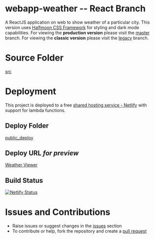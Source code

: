 # webapp-weather -- React Branch

A ReactJS application on web to show weather of a particular city. This version uses [Halfmoon CSS Framework](https://www.gethalfmoon.com/) for styling and dark mode capabilities. For viewing the **production version** please visit the [master](https://github.com/humble-barnacle001/webapp-weather/tree/master) branch. For viewing the **classic version** please visit the [legacy](https://github.com/humble-barnacle001/webapp-weather/tree/legacy) branch.

# Source Folder

[src](src/)

# Deployment

This project is deployed to a free [shared hosting service - Netlify](https://www.netlify.com/) with support for lambda functions.

## Deploy Folder

[public_deploy](public_deploy/)

## Deploy URL _for preview_

[Weather Viewer](https://react--webapp-weather.netlify.app/)

## Build Status

[![Netlify Status](https://api.netlify.com/api/v1/badges/d8af29e2-20cf-435c-ad05-f65cfe96823a/deploy-status)](https://app.netlify.com/sites/webapp-weather/deploys)

# Issues and Contributions

-   Raise issues or suggest changes in the [issues](https://github.com/humble-barnacle001/webapp-weather/issues) section
-   To contribute or help, fork the repository and create a [pull request](https://github.com/humble-barnacle001/webapp-weather/pulls)
